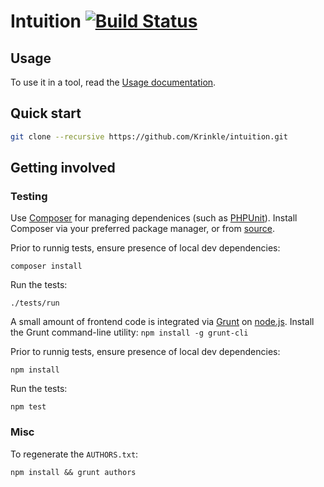 # Intuition [![Build Status](https://travis-ci.org/Krinkle/intuition.svg?branch=master)](https://travis-ci.org/Krinkle/intuition)

## Usage

To use it in a tool, read the  [Usage documentation](https://github.com/Krinkle/intuition/wiki/Documentation#usage).

## Quick start

```bash
git clone --recursive https://github.com/Krinkle/intuition.git
```

## Getting involved

### Testing

Use [Composer](https://getcomposer.org) for managing dependenices (such as [PHPUnit](http://www.phpunit.de)). Install Composer via your preferred package manager, or from [source](https://getcomposer.org/download/).

Prior to runnig tests, ensure presence of local dev dependencies:
```
composer install
```

Run the tests:
```
./tests/run
```

A small amount of frontend code is integrated via [Grunt](http://gruntjs.com/) on [node.js](http://nodejs.org/). Install the Grunt command-line utility:
`npm install -g grunt-cli`

Prior to runnig tests, ensure presence of local dev dependencies:
```
npm install
```

Run the tests:
```
npm test
```

### Misc

To regenerate the `AUTHORS.txt`:
```
npm install && grunt authors
```
